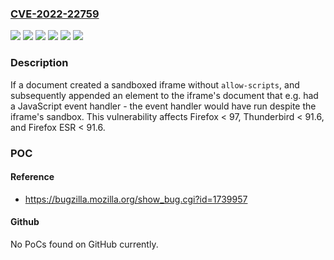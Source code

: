 ### [CVE-2022-22759](https://cve.mitre.org/cgi-bin/cvename.cgi?name=CVE-2022-22759)
![](https://img.shields.io/static/v1?label=Product&message=Firefox%20ESR&color=blue)
![](https://img.shields.io/static/v1?label=Product&message=Firefox&color=blue)
![](https://img.shields.io/static/v1?label=Product&message=Thunderbird&color=blue)
![](https://img.shields.io/static/v1?label=Version&message=%3C%2091.6%20&color=brighgreen)
![](https://img.shields.io/static/v1?label=Version&message=%3C%2097%20&color=brighgreen)
![](https://img.shields.io/static/v1?label=Vulnerability&message=Sandboxed%20iframes%20could%20have%20executed%20script%20if%20the%20parent%20appended%20elements&color=brighgreen)

### Description

If a document created a sandboxed iframe without <code>allow-scripts</code>, and subsequently appended an element to the iframe's document that e.g. had a JavaScript event handler - the event handler would have run despite the iframe's sandbox. This vulnerability affects Firefox < 97, Thunderbird < 91.6, and Firefox ESR < 91.6.

### POC

#### Reference
- https://bugzilla.mozilla.org/show_bug.cgi?id=1739957

#### Github
No PoCs found on GitHub currently.

